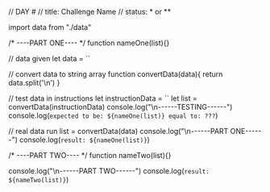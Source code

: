 // DAY #
// title: Challenge Name 
// status: * or **

import data from "./data"

/* ----PART ONE---- */
function nameOne(list){}

// data given
let data = ``

// convert data to string array
function convertData(data){
    return data.split('\n')
}

// test data in instructions
let instructionData = ``
let list = convertData(instructionData)
console.log("\n------TESTING------")
console.log(`expected to be: ${nameOne(list)} equal to: ???`)

// real data run
list = convertData(data)
console.log("\n------PART ONE------")
console.log(`result: ${nameOne(list)}`)

/* ----PART TWO---- */
function nameTwo(list){}

console.log("\n------PART TWO------")
console.log(`result: ${nameTwo(list)}`)